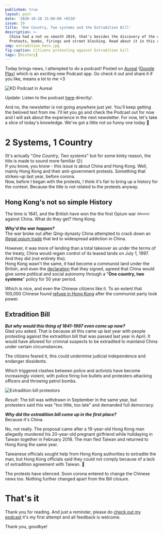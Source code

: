 ```yaml
---
published: true
layout: post
date: '2020-10-28 15:00:00 +0530'
issue: 29
title: 'One Country, Two systems and the Extradition Bill'
description: >-
  China had a not so smooth 2019, that's besides the discovery of the covid-19.
  Protests, bombs, firings and street blocking. Read about it in this article
img: extradition_hero.jpg
fig-caption: Citizens protesting against Extradition bill
tags: [History]
---
```

Today brings news, I attempted to do a podcast! Posted on [Aureal](https://cutt.ly/lgEXwVf) ([Google Play](https://cutt.ly/GgEXeYo)) which is an exciting new Podcast app. Go check it out and share it if you like, means a lot to me <3  

![KD Podcast in Aureal]({{site.baseurl}}/assets/img/kd_in_aureal.jpeg)

Update: Listen to the podcast [here](https://app.aureal.one/Knowledge•Day/3026) directly/.

And no, the newsletter is not going anywhere just yet. You'll keep getting the beloved text from me. I'll let you go and check the Podcast out for now and I will ask about the experience in the next newsletter. For now, let's take a slice of today's knowledge. We've got a little not so funny one today 🤷  

# 2 Systems, 1 Country
(It's actually "_One Country, Two systems_" but for some kinky reason, the title is made to sound more familiar 😉)  
If you know, you know - this issue is about China and Hong Kong. Well, mainly Hong Kong and their anti-government protests. Something that strikes-up last year, before corona.  
Now, before I began with the protests, I think it's fair to bring up a history for the context. Because the title is not related to the protests anyway.  

## Hong Kong's not so simple History
The time is 1841, and the British have won the the first Opium war <sub><sup>(Mmmm)</sup></sub> against China. What do they get? Hong Kong.  

***Why'd the war happen?***  
The war broke out after Qing-dynasty China attempted to crack down an [illegal opium trade](https://www.bl.uk/learning/histcitizen/trading/story/trade/4tradingplaces.html) that led to widespread addiction in China.   

However, it was more of lending than a total takeover as under the terms of the treaty, China would regain control of its leased lands on July 1, 1997. And they did (not entirely tho).  
Hong Kong wasn't the same, it had become a communist land under the British, and even the [declaration](https://www.cmab.gov.hk/en/issues/joint3.htm) that they signed, agreed that China would give some political and social autonomy through a "**One country, two systems**" policy for 50 year period.  

Which is nice, and even the Chinese citizens like it. To an extent that 100,000 Chinese found [refuge in Hong Kong](https://www.scmp.com/news/hong-kong/community/article/2125451/explainer-how-hong-kong-has-decades-been-magnet-refugees) after the communist party took power.

## Extradition Bill
***But why would this thing of 1841-1997 even come up now?***   
Glad you asked. That is because all this came up last year with people protesting against the extradition bill that was passed last year in April. It would have allowed for criminal suspects to be extradited to mainland China under certain circumstances.  

The citizens feared it, this could undermine judicial independence and endanger dissidents.  

Which triggered clashes between police and activists have become increasingly violent, with police firing live bullets and protesters attacking officers and throwing petrol bombs.  

![Extradition bill protestors](https://img.kyodonews.net/english/public/images/posts/1fbcb145391819117cb71342ac72901c/photo_l.jpg)

_Result_: The bill was withdrawn in September in the same year, but protesters said this was "too little, too late" and demanded full democracy.

***Why did the extradition bill come up in the first place?***   
Because it's China.  

No, not really. The proposal came after a 19-year-old Hong Kong man allegedly murdered his 20-year-old pregnant girlfriend while holidaying in Taiwan together in February 2018. The man fled Taiwan and returned to Hong Kong the same year.  

Taiwanese officials sought help from Hong Kong authorities to extradite the man, but Hong Kong officials said they could not comply because of a lack of extradition agreement with Taiwan. 🤷

The protests have silenced. Soon corona entered to change the Chinese news too. Nothing further changed apart from the Bill closure.

# That's it
Thank you for reading. And just a reminder, please do [check out my podcast](https://cutt.ly/GgEXeYo) it's my first attempt and all feedback is welcome.

Thank you, goodbye!
